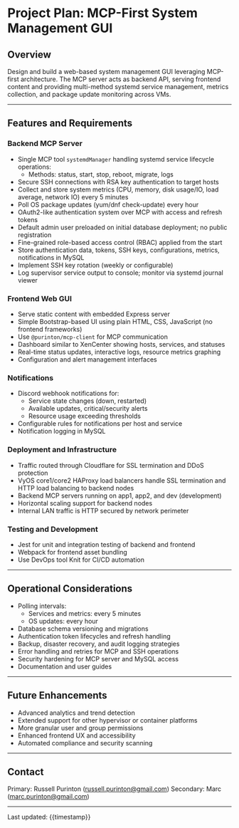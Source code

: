 # Project Plan: MCP-First System Management GUI

## Overview

Design and build a web-based system management GUI leveraging MCP-first architecture. The MCP server acts as backend API, serving frontend content and providing multi-method systemd service management, metrics collection, and package update monitoring across VMs.

---

## Features and Requirements

### Backend MCP Server

- Single MCP tool `systemdManager` handling systemd service lifecycle operations:
  - Methods: status, start, stop, reboot, migrate, logs
- Secure SSH connections with RSA key authentication to target hosts
- Collect and store system metrics (CPU, memory, disk usage/IO, load average, network IO) every 5 minutes
- Poll OS package updates (yum/dnf check-update) every hour
- OAuth2-like authentication system over MCP with access and refresh tokens
- Default admin user preloaded on initial database deployment; no public registration
- Fine-grained role-based access control (RBAC) applied from the start
- Store authentication data, tokens, SSH keys, configurations, metrics, notifications in MySQL
- Implement SSH key rotation (weekly or configurable)
- Log supervisor service output to console; monitor via systemd journal viewer

### Frontend Web GUI

- Serve static content with embedded Express server
- Simple Bootstrap-based UI using plain HTML, CSS, JavaScript (no frontend frameworks)
- Use `@purinton/mcp-client` for MCP communication
- Dashboard similar to XenCenter showing hosts, services, and statuses
- Real-time status updates, interactive logs, resource metrics graphing
- Configuration and alert management interfaces

### Notifications

- Discord webhook notifications for:
  - Service state changes (down, restarted)
  - Available updates, critical/security alerts
  - Resource usage exceeding thresholds
- Configurable rules for notifications per host and service
- Notification logging in MySQL

### Deployment and Infrastructure

- Traffic routed through Cloudflare for SSL termination and DDoS protection
- VyOS core1/core2 HAProxy load balancers handle SSL termination and HTTP load balancing to backend nodes
- Backend MCP servers running on app1, app2, and dev (development)
- Horizontal scaling support for backend nodes
- Internal LAN traffic is HTTP secured by network perimeter

### Testing and Development

- Jest for unit and integration testing of backend and frontend
- Webpack for frontend asset bundling
- Use DevOps tool Knit for CI/CD automation

---

## Operational Considerations

- Polling intervals:
  - Services and metrics: every 5 minutes
  - OS updates: every hour
- Database schema versioning and migrations
- Authentication token lifecycles and refresh handling
- Backup, disaster recovery, and audit logging strategies
- Error handling and retries for MCP and SSH operations
- Security hardening for MCP server and MySQL access
- Documentation and user guides

---

## Future Enhancements

- Advanced analytics and trend detection
- Extended support for other hypervisor or container platforms
- More granular user and group permissions
- Enhanced frontend UX and accessibility
- Automated compliance and security scanning

---

## Contact

Primary: Russell Purinton (russell.purinton@gmail.com)
Secondary: Marc (marc.purinton@gmail.com)

---

Last updated: {{timestamp}}

